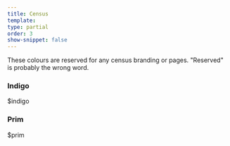 ```yaml
---
title: Census
template:
type: partial
order: 3
show-snippet: false
---
```

<div class="pl-wrap__inner">
<p>These colours are reserved for any census branding or pages. "Reserved" is probably the wrong word.</p>
    <div class="col col--md-6 col--lg-6 margin-right-md--3 margin-bottom-md--1">
        <h3 class="text-center margin-bottom-sm--1 margin-bottom-md--1">Indigo</h3>
        <div class="background--indigo width--4 height--8 pl-colour-circle"></div>
        <p class="text-center margin-top-sm--1 margin-top-md--1">$indigo</p>
    </div>
    <div class="col col--md-6 col--lg-6 margin-right-md--3 margin-bottom-md--1">
        <h3 class="text-center margin-bottom-sm--1 margin-bottom-md--1">Prim</h3>
        <div class="background--prim width--4 height--8 pl-colour-circle"></div>
        <p class="text-center margin-top-sm--1 margin-top-md--1">$prim</p>
    </div>
</div>